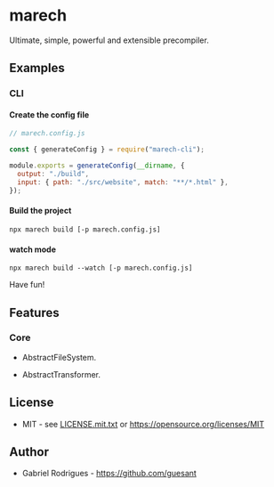 # marech

Ultimate, simple, powerful and extensible precompiler.

## Examples

### CLI

#### Create the config file

```js
// marech.config.js

const { generateConfig } = require("marech-cli");

module.exports = generateConfig(__dirname, {
  output: "./build",
  input: { path: "./src/website", match: "**/*.html" },
});
```

#### Build the project

```
npx marech build [-p marech.config.js]
```

#### watch mode

```
npx marech build --watch [-p marech.config.js]
```

Have fun!

## Features

### Core

- AbstractFileSystem.

- AbstractTransformer.

## License

- MIT - see [LICENSE.mit.txt](LICENSE.mit.txt) or <https://opensource.org/licenses/MIT>

## Author

- Gabriel Rodrigues - <https://github.com/guesant>
